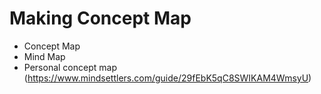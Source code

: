 # Making Concept Map


- Concept Map
- Mind Map
- Personal concept map (https://www.mindsettlers.com/guide/29fEbK5qC8SWIKAM4WmsyU)